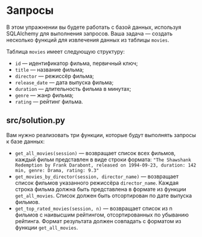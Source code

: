 # Запросы

В этом упражнении вы будете работать с базой данных, используя SQLAlchemy для выполнения запросов. Ваша задача — создать несколько функций для извлечения данных из таблицы `movies`.

Таблица `movies` имеет следующую структуру:
- `id` — идентификатор фильма, первичный ключ;
- `title` — название фильма;
- `director` — режиссёр фильма;
- `release_date` — дата выпуска фильма;
- `duration` — длительность фильма в минутах;
- `genre` — жанр фильма;
- `rating` — рейтинг фильма.

## src/solution.py

Вам нужно реализовать три функции, которые будут выполнять запросы к базе данных:

- `get_all_movies(session)` — возвращает список всех фильмов, каждый фильм представлен в виде строки формата:  `"The Shawshank Redemption by Frank Darabont, released on 1994-09-23, duration: 142 min, genre: Drama, rating: 9.3"`
- `get_movies_by_director(session, director_name)` — возвращает список фильмов указанного режиссёра `director_name`. Каждая строка фильма должна быть представлена в формате из функции `get_all_movies`. Список должен быть отсортирован по дате выпуска фильмов.
- `get_top_rated_movies(session, n)` — возвращает список из n фильмов с наивысшим рейтингом, отсортированных по убыванию рейтинга. Формат результата должен совпадать с форматом из функции `get_all_movies`.